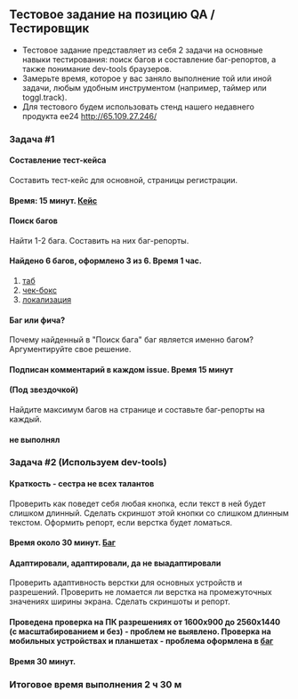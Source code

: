 ## Тестовое задание на позицию QA / Тестировщик

* Тестовое задание представляет из себя 2 задачи на основные навыки тестирования: поиск багов и составление баг-репортов, а также понимание dev-tools браузеров.
* Замерьте время, которое у вас заняло выполнение той или иной задачи, любым удобным инструментом (например, таймер или toggl.track).
* Для тестового будем использовать стенд нашего недавнего продукта ee24 http://65.109.27.246/

### Задача #1
#### Составление тест-кейса
Составить тест-кейс для основной, страницы регистрации.
#### Время: 15 минут. [Кейс](https://github.com/safaleks/sibdev_test_task/issues/1)

#### Поиск багов
Найти 1-2 бага. Составить на них баг-репорты.
#### Найдено 6 багов, оформлено 3 из 6. Время 1 час. 
1. [таб](https://github.com/safaleks/sibdev_test_task/issues/2)
2. [чек-бокс](https://github.com/safaleks/sibdev_test_task/issues/3)
3. [локализация](https://github.com/safaleks/sibdev_test_task/issues/4)

#### Баг или фича?
Почему найденный в "Поиск бага" баг является именно багом?
Аргументируйте свое решение.
#### Подписан комментарий в каждом issue. Время 15 минут

#### (Под звездочкой)
Найдите максимум багов на странице и составьте баг-репорты на каждый.
#### не выполнял    

### Задача #2 (Используем dev-tools)
#### Краткость - сестра не всех талантов
Проверить как поведет себя любая кнопка, если текст в ней будет слишком длинный. Сделать скриншот этой кнопки со слишком длинным текстом. Оформить репорт, если верстка будет ломаться.
#### Время около 30 минут. [Баг](https://github.com/safaleks/sibdev_test_task/issues/5)

#### Адаптировали, адаптировали, да не выадаптировали
Проверить адаптивность верстки для основных устройств и разрешений. Проверить не ломается ли верстка на промежуточных значениях ширины экрана. Сделать скриншоты и репорт.
#### Проведена проверка на ПК разрешениях от 1600х900 до 2560х1440 (с масштабированием и без) - проблем не выявлено. Проверка на мобильных устройствах и планшетах - проблема оформлена в [баг](https://github.com/safaleks/sibdev_test_task/issues/6)
#### Время 30 минут.

### Итоговое время выполнения 2 ч 30 м
